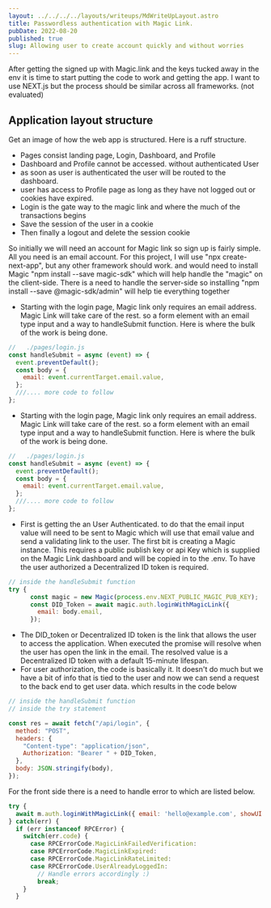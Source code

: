 ```yaml
---
layout: ../../../../layouts/writeups/MdWriteUpLayout.astro
title: Passwordless authentication with Magic Link.
pubDate: 2022-08-20
published: true
slug: Allowing user to create account quickly and without worries
---
```


After getting the signed up with Magic.link and the keys tucked away in the env it is time to start putting the code to work and getting the app. I want to use NEXT.js but the process should be similar across all frameworks. (not evaluated)

## Application layout structure

Get an image of how the web app is structured. Here is a ruff structure.

- Pages consist landing page, Login, Dashboard, and Profile
- Dashboard and Profile cannot be accessed. without authenticated User
- as soon as user is authenticated the user will be routed to the dashboard.
- user has access to Profile page as long as they have not logged out or cookies have expired.
- Login is the gate way to the magic link and where the much of the transactions begins
- Save the session of the user in a cookie
- Then finally a logout and delete the session cookie

So initially we will need an account for Magic link so sign up is fairly simple. All you need is an email account. For this project, I will use "npx create-next-app", but any other framework should work. and would need to install Magic "npm install --save magic-sdk" which will help handle the "magic" on the client-side. There is a need to handle the server-side so installing "npm install --save @magic-sdk/admin" will help tie everything together

- Starting with the login page, Magic link only requires an email address. Magic Link will take care of the rest. so a form element with an email type input and a way to handleSubmit function. Here is where the bulk of the work is being done.

```jsx
//   ./pages/login.js
const handleSubmit = async (event) => {
  event.preventDefault();
  const body = {
    email: event.currentTarget.email.value,
  };
  ///.... more code to follow
};
```

- Starting with the login page, Magic link only requires an email address. Magic Link will take care of the rest. so a form element with an email type input and a way to handleSubmit function. Here is where the bulk of the work is being done.

```jsx
//   ./pages/login.js
const handleSubmit = async (event) => {
  event.preventDefault();
  const body = {
    email: event.currentTarget.email.value,
  };
  ///.... more code to follow
};
```

- First is getting the an User Authenticated. to do that the email input value will need to be sent to Magic which will use that email value and send a validating link to the user. The first bit is creating a Magic instance. This requires a public publish key or api Key which is supplied on the Magic Link dashboard and will be copied in to the .env. To have the user authorized a Decentralized ID token is required.

```jsx
// inside the handleSubmit function
try {
      const magic = new Magic(process.env.NEXT_PUBLIC_MAGIC_PUB_KEY);
      const DID_Token = await magic.auth.loginWithMagicLink({
        email: body.email,
      });
```

- The DID_token or Decentralized ID token is the link that allows the user to access the application. When executed the promise will resolve when the user has open the link in the email. The resolved value is a Decentralized ID token with a default 15-minute lifespan.
- For user authorization, the code is basically it. It doesn't do much but we have a bit of info that is tied to the user and now we can send a request to the back end to get user data. which results in the code below

```jsx
// inside the handleSubmit function
// inside the try statement

const res = await fetch("/api/login", {
  method: "POST",
  headers: {
    "Content-type": "application/json",
    Authorization: "Bearer " + DID_Token,
  },
  body: JSON.stringify(body),
});
```

For the front side there is a need to handle error to which are listed below.

```jsx
try {
  await m.auth.loginWithMagicLink({ email: 'hello@example.com', showUI: false });
} catch(err) {
  if (err instanceof RPCError) {
    switch(err.code) {
      case RPCErrorCode.MagicLinkFailedVerification:
      case RPCErrorCode.MagicLinkExpired:
      case RPCErrorCode.MagicLinkRateLimited:
      case RPCErrorCode.UserAlreadyLoggedIn:
        // Handle errors accordingly :)
        break;
    }
  }
```
